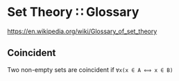 # Set Theory ∷ Glossary

https://en.wikipedia.org/wiki/Glossary_of_set_theory

## Coincident
Two non-empty sets are coincident if `∀x(x ∈ A ⟺ x ∈ B)`
